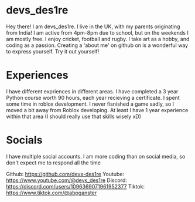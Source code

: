 # devs_des1re

Hey there! I am devs_des1re. I live in the UK, with my parents originating from India! I am active from 4pm-8pm due to school, but on the weekends I am mostly free. I enjoy cricket, football and rugby. I take art as a hobby, and coding as a passion. Creating a 'about me' on github on is a wonderful way to express yourself. Try it out yourself!

# Experiences
I have different expriences in different areas. I have completed a 3 year Python course worth 90 hours, each year recieving a certificate. I spent some time in roblox development. I never fisnished a game sadly, so I moved a bit away from Roblox developing. At least I have 1 year experience within that area (I should really use that skills wisely xD)

# Socials
I have multiple social accounts. I am more coding than on social media, so don't expect me to respond all the time

Github: https://github.com/devs-des1re                                                                                                                                                                                                                                     Youtube: https://www.youtube.com/@devs_des1re
Discord: https://discord.com/users/1096369071961952377
Tiktok: https://www.tiktok.com/@abpganster
